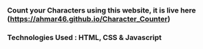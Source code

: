 ### Count your Characters using this website, it is live here (https://ahmar46.github.io/Character_Counter)

### Technologies Used : HTML, CSS & Javascript

###
